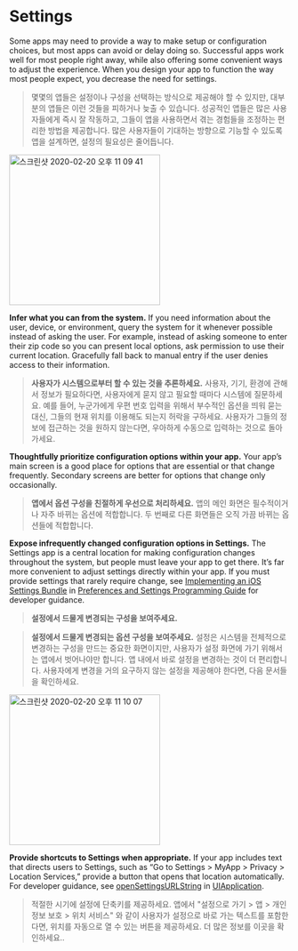 # Settings
Some apps may need to provide a way to make setup or configuration choices, but most apps can avoid or delay doing so. Successful apps work well for most people right away, while also offering some convenient ways to adjust the experience. When you design your app to function the way most people expect, you decrease the need for settings.

> 몇몇의 앱들은 설정이나 구성을 선택하는 방식으로 제공해야 할 수 있지만, 대부분의 앱들은 이런 것들을 피하거나 늦출 수 있습니다. 성공적인 앱들은 많은 사용자들에게 즉시 잘 작동하고, 그들이 앱을 사용하면서 겪는 경험들을 조정하는 편리한 방법을 제공합니다. 많은 사용자들이 기대하는 방향으로 기능할 수 있도록 앱을 설계하면, 설정의 필요성은 줄어듭니다.



<img width="271" alt="스크린샷 2020-02-20 오후 11 09 41" src="https://user-images.githubusercontent.com/40762111/74941911-348fdf80-5437-11ea-89da-4c64e7999da4.png">



**Infer what you can from the system.** If you need information about the user, device, or environment, query the system for it whenever possible instead of asking the user. For example, instead of asking someone to enter their zip code so you can present local options, ask permission to use their current location. Gracefully fall back to manual entry if the user denies access to their information.

> **사용자가 시스템으로부터 할 수 있는 것을 추론하세요.** 사용자, 기기, 환경에 관해서 정보가 필요하다면, 사용자에게 묻지 않고 필요할 때마다 시스템에 질문하세요. 예를 들어, 누군가에게 우편 번호 입력을 위해서 부수적인 옵션을 띄워 묻는 대신, 그들의 현재 위치를 이용해도 되는지 허락을 구하세요. 사용자가 그들의 정보에 접근하는 것을 원하지 않는다면, 우아하게 수동으로 입력하는 것으로 돌아가세요.



**Thoughtfully prioritize configuration options within your app.** Your app’s main screen is a good place for options that are essential or that change frequently. Secondary screens are better for options that change only occasionally.

> **앱에서 옵션 구성을 친절하게 우선으로 처리하세요.** 앱의 메인 화면은 필수적이거나 자주 바뀌는 옵션에 적합합니다. 두 번째로 다른 화면들은 오직 가끔 바뀌는 옵션들에 적합합니다.



**Expose infrequently changed configuration options in Settings.** The Settings app is a central location for making configuration changes throughout the system, but people must leave your app to get there. It’s far more convenient to adjust settings directly within your app. If you must provide settings that rarely require change, see [Implementing an iOS Settings Bundle](https://developer.apple.com/library/content/documentation/Cocoa/Conceptual/UserDefaults/Preferences/Preferences.html) in [Preferences and Settings Programming Guide](https://developer.apple.com/library/content/documentation/Cocoa/Conceptual/UserDefaults/Introduction/Introduction.html) for developer guidance.

> **설정에서 드물게 변경되는 구성을 보여주세요.** 

> **설정에서 드물게 변경되는 옵션 구성을 보여주세요.** 설정은 시스템을 전체적으로 변경하는 구성을 만드는 중요한 화면이지만, 사용자가 설정 화면에 가기 위해서는 앱에서 벗어나야만 합니다. 앱 내에서 바로 설정을 변경하는 것이 더 편리합니다. 사용자에게 변경을 거의 요구하지 않는 설정을 제공해야 한다면, 다음 문서들을 확인하세요.

<img width="271" alt="스크린샷 2020-02-20 오후 11 10 07" src="https://user-images.githubusercontent.com/40762111/74941922-39549380-5437-11ea-8267-5fa0e4035bf6.png">

**Provide shortcuts to Settings when appropriate.** If your app includes text that directs users to Settings, such as “Go to Settings > MyApp > Privacy > Location Services,” provide a button that opens that location automatically. For developer guidance, see [openSettingsURLString](https://developer.apple.com/documentation/uikit/uiapplication/1623042-opensettingsurlstring) in [UIApplication](https://developer.apple.com/documentation/uikit/uiapplication).

> 적절한 시기에 설정에 단축키를 제공하세요. 앱에서 "설정으로 가기 > 앱 > 개인 정보 보호 > 위치 서비스" 와 같이 사용자가 설정으로 바로 가는 텍스트를 포함한다면, 위치를 자동으로 열 수 있는 버튼을 제공하세요. 더 많은 정보를 이곳을 확인하세요..

